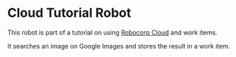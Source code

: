 # Cloud Tutorial Robot

This robot is part of a tutorial on using [Robocorp Cloud](https://cloud.robocorp.com) and work items.

It searches an image on Google Images and stores the result in a work item.
